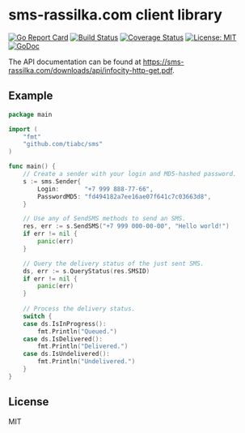 # sms-rassilka.com client library

[![Go Report Card](https://goreportcard.com/badge/github.com/tiabc/sms)](https://goreportcard.com/report/github.com/tiabc/sms)
[![Build Status](https://travis-ci.org/tiabc/sms.svg?branch=master)](https://travis-ci.org/tiabc/sms)
[![Coverage Status](https://coveralls.io/repos/github/tiabc/sms/badge.svg)](https://coveralls.io/github/tiabc/sms)
[![License: MIT](https://img.shields.io/badge/License-MIT-yellow.svg)](https://opensource.org/licenses/MIT)
[![GoDoc](https://godoc.org/github.com/tiabc/sms?status.svg)](https://godoc.org/github.com/tiabc/sms)

The API documentation can be found at https://sms-rassilka.com/downloads/api/infocity-http-get.pdf.

## Example

```go
package main

import (
	"fmt"
	"github.com/tiabc/sms"
)

func main() {
	// Create a sender with your login and MD5-hashed password.
	s := sms.Sender{
	    Login:       "+7 999 888-77-66",
	    PasswordMD5: "fd494182a7ee16ae07f641c7c03663d8",
	}

	// Use any of SendSMS methods to send an SMS.
	res, err := s.SendSMS("+7 999 000-00-00", "Hello world!")
	if err != nil {
		panic(err)
	}

	// Query the delivery status of the just sent SMS.
	ds, err := s.QueryStatus(res.SMSID)
	if err != nil {
		panic(err)
	}
	
	// Process the delivery status.
	switch {
	case ds.IsInProgress():
		fmt.Println("Queued.")
	case ds.IsDelivered():
		fmt.Println("Delivered.")
	case ds.IsUndelivered():
		fmt.Println("Undelivered.")
	}
}
```

## License

MIT
